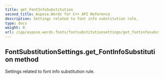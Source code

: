 ```yaml
---
title: get_FontInfoSubstitution
second_title: Aspose.Words for C++ API Reference
description: Settings related to font info substitution rule. 
type: docs
weight: 0
url: /cpp/aspose.words.fonts/fontsubstitutionsettings/get_fontinfosubstitution/
---
```

## FontSubstitutionSettings.get_FontInfoSubstitution method


Settings related to font info substitution rule. 

